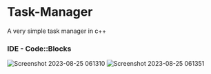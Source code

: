 # Task-Manager
A very simple task manager in c++

### IDE -   Code::Blocks
![Screenshot 2023-08-25 061310](https://github.com/code-grow/Task-Manager/assets/57804478/dc589307-a776-4334-a5c4-6291d463971d)
![Screenshot 2023-08-25 061351](https://github.com/code-grow/Task-Manager/assets/57804478/3d06bfb2-e6a3-4348-a0b8-9b563352bb3f)
